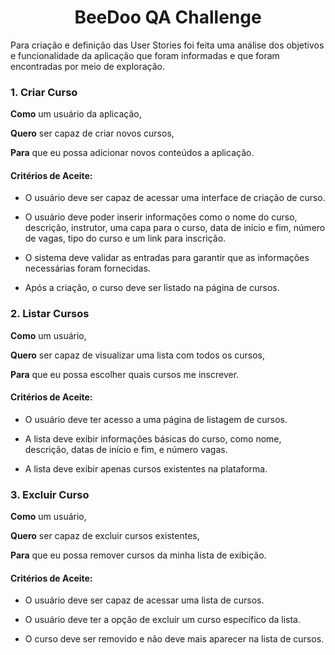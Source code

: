 <h1 align="center"> BeeDoo QA Challenge </h1>

 

Para criação e definição das User Stories foi feita uma análise dos objetivos e funcionalidade da aplicação que foram informadas e que foram encontradas por meio de exploração.  

 

### 1. Criar Curso

**Como** um usuário da aplicação, 

**Quero** ser capaz de criar novos cursos, 

**Para** que eu possa adicionar novos conteúdos a aplicação. 


#### Critérios de Aceite: 

* O usuário deve ser capaz de acessar uma interface de criação de curso. 

* O usuário deve poder inserir informações como o nome do curso, descrição, instrutor, uma capa para o curso, data de início e fim, número de vagas, tipo do curso e um link para inscrição. 

* O sistema deve validar as entradas para garantir que as informações necessárias foram fornecidas. 

* Após a criação, o curso deve ser listado na página de cursos. 

 

 

### 2. Listar Cursos 

**Como** um usuário, 

**Quero** ser capaz de visualizar uma lista com todos os cursos, 

**Para** que eu possa escolher quais cursos me inscrever. 


#### Critérios de Aceite: 

* O usuário deve ter acesso a uma página de listagem de cursos. 

* A lista deve exibir informações básicas do curso, como nome, descrição, datas de início e fim, e número vagas. 

* A lista deve exibir apenas cursos existentes na plataforma.


### 3. Excluir Curso 

**Como** um usuário, 

**Quero** ser capaz de excluir cursos existentes, 

**Para** que eu possa remover cursos da minha lista de exibição. 


#### Critérios de Aceite: 

* O usuário deve ser capaz de acessar uma lista de cursos. 

* O usuário deve ter a opção de excluir um curso específico da lista. 

* O curso deve ser removido e não deve mais aparecer na lista de cursos. 
